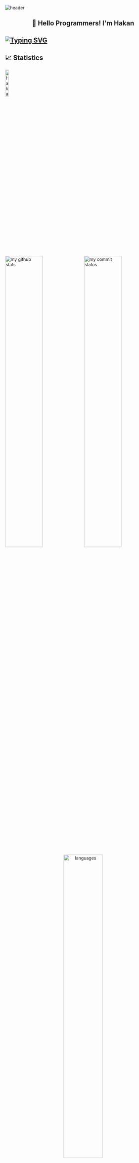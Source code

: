 ![header](https://capsule-render.vercel.app/api?type=waving&color=gradient&height=200&section=header&text=What's%20Up?&animation=twinkling&fontSize=40)


<h2 align="center">👋 Hello Programmers! I'm Hakan</h1>

## [![Typing SVG](https://readme-typing-svg.herokuapp.com/?lines=İOS+Developer)](https://git.io/typing-svg)
  
<a name="learning-now"></a>


## 📈 Statistics

<p align="left"> <img src="https://komarev.com/ghpvc/?username=aydinhakan" alt="Hakan-AYDIN" width="15%" /> </p>

<p align="left">
<img src="https://github-readme-stats.vercel.app/api?username=aydinhakan&count_private=true&show_icons=true&theme=ayu-mirage" alt="my github stats" width="49%"/>&nbsp;
<img src="https://github-readme-streak-stats.herokuapp.com/?user=aydinhakan&theme=ayu-mirage" alt="my commit status" width="49%" /> </p>
<p align="center"><img src="https://github-readme-stats.vercel.app/api/top-langs/?username=aydinhakan&count_private=true&show_icons=true&theme=ayu-mirage&layout=compact" alt="languages" width="50%"></p>

[tech_tools_anchor]: #hello--
[learning_now_anchor]: #learning-now
[learning_next_anchor]: #learning-next
